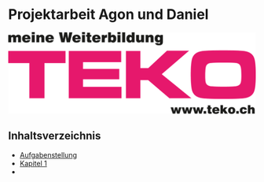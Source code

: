 # Projektarbeit Agon und Daniel

![Alternativer Text](/images/teko-logo-web.png)

## Inhaltsverzeichnis
- [Aufgabenstellung](/PA_Agon_Daniel/Aufgabenstellung.md)
- [Kapitel 1](/PA_Agon_Daniel/Kapitel_1.md)
- 